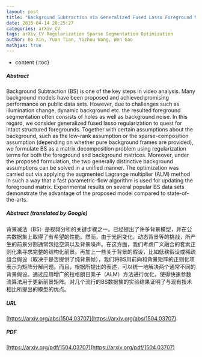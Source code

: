 ```yaml
---
layout: post
title: "Background Subtraction via Generalized Fused Lasso Foreground Modeling"
date: 2015-04-14 20:25:27
categories: arXiv_CV
tags: arXiv_CV Regularization Sparse Segmentation Optimization
author: Bo Xin, Yuan Tian, Yizhou Wang, Wen Gao
mathjax: true
---
```


* content
{:toc}

##### Abstract
Background Subtraction (BS) is one of the key steps in video analysis. Many background models have been proposed and achieved promising performance on public data sets. However, due to challenges such as illumination change, dynamic background etc. the resulted foreground segmentation often consists of holes as well as background noise. In this regard, we consider generalized fused lasso regularization to quest for intact structured foregrounds. Together with certain assumptions about the background, such as the low-rank assumption or the sparse-composition assumption (depending on whether pure background frames are provided), we formulate BS as a matrix decomposition problem using regularization terms for both the foreground and background matrices. Moreover, under the proposed formulation, the two generally distinctive background assumptions can be solved in a unified manner. The optimization was carried out via applying the augmented Lagrange multiplier (ALM) method in such a way that a fast parametric-flow algorithm is used for updating the foreground matrix. Experimental results on several popular BS data sets demonstrate the advantage of the proposed model compared to state-of-the-arts.

##### Abstract (translated by Google)
背景减法（BS）是视频分析的关键步骤之一。已经提出了许多背景模型，并在公共数据集上取得了有希望的性能。然而，由于光照变化，动态背景等的挑战，所产生的前景分割通常包括空洞以及背景噪声。在这方面，我们考虑广义融合的套索正则化来寻求完整的结构化前景。再加上一些关于背景的假设，比如低秩假设或稀疏组合假设（取决于是否提供了纯背景帧），我们将BS用前向和背景矩阵的正则化项表示为矩阵分解问题。而且，根据所提出的表述，可以统一地解决两个通常不同的背景假设。通过应用增广的拉格朗日乘子（ALM）方法进行优化，使得快速参数流算法用于更新前景矩阵。对几个流行的BS数据集的实验结果证明了与现有技术相比所提出的模型的优点。

##### URL
[https://arxiv.org/abs/1504.03707](https://arxiv.org/abs/1504.03707)

##### PDF
[https://arxiv.org/pdf/1504.03707](https://arxiv.org/pdf/1504.03707)

